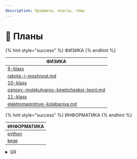 ```yaml
---
description: Предметы, классы, темы
---
```


# 📒 Планы

{% hint style="success" %}
ФИЗИКА
{% endhint %}

<table data-header-hidden data-full-width="false"><thead><tr><th data-type="content-ref">ФИЗИКА</th></tr></thead><tbody><tr><td><a href="fizika/9-klass/">9-klass</a></td></tr><tr><td><a href="fizika/9-klass/mekhanicheskie-yavleniya/rabota-i-moshnost.md">rabota-i-moshnost.md</a></td></tr><tr><td><a href="fizika/10-klass/">10-klass</a></td></tr><tr><td><a href="fizika/10-klass/molekulyarnaya-fizika-i-termodinamika/osnovy-molekulyarno-kineticheskoi-teorii.md">osnovy-molekulyarno-kineticheskoi-teorii.md</a></td></tr><tr><td><a href="fizika/11-klass/">11-klass</a></td></tr><tr><td><a href="fizika/11-klass/kolebaniya-i-volny/elektromagnitnye-kolebaniya.md">elektromagnitnye-kolebaniya.md</a></td></tr></tbody></table>

{% hint style="success" %}
ИНФОРМАТИКА
{% endhint %}

<table data-header-hidden><thead><tr><th data-type="content-ref">ИНФОРМАТИКА</th></tr></thead><tbody><tr><td><a href="informatika/python/">python</a></td></tr><tr><td><a href="informatika/kege/">kege</a></td></tr></tbody></table>

<details>

<summary>QR</summary>

![](<.gitbook/assets/image (11).png>)

### [https://xkurs.gitbook.io/start/](https://xkurs.gitbook.io/start/)

</details>
